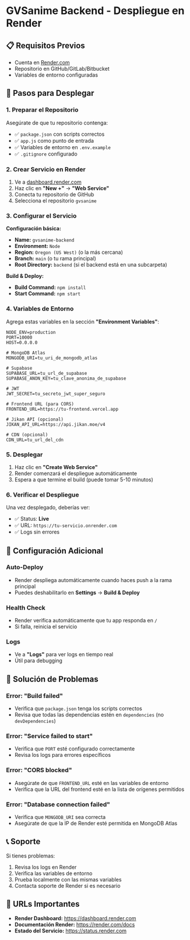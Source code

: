 # GVSanime Backend - Despliegue en Render

## 📋 Requisitos Previos

- Cuenta en [Render.com](https://render.com)
- Repositorio en GitHub/GitLab/Bitbucket
- Variables de entorno configuradas

## 🚀 Pasos para Desplegar

### 1. Preparar el Repositorio

Asegúrate de que tu repositorio contenga:
- ✅ `package.json` con scripts correctos
- ✅ `app.js` como punto de entrada
- ✅ Variables de entorno en `.env.example`
- ✅ `.gitignore` configurado

### 2. Crear Servicio en Render

1. Ve a [dashboard.render.com](https://dashboard.render.com)
2. Haz clic en **"New +"** → **"Web Service"**
3. Conecta tu repositorio de GitHub
4. Selecciona el repositorio `gvsanime`

### 3. Configurar el Servicio

**Configuración básica:**
- **Name:** `gvsanime-backend`
- **Environment:** `Node`
- **Region:** `Oregon (US West)` (o la más cercana)
- **Branch:** `main` (o tu rama principal)
- **Root Directory:** `backend` (si el backend está en una subcarpeta)

**Build & Deploy:**
- **Build Command:** `npm install`
- **Start Command:** `npm start`

### 4. Variables de Entorno

Agrega estas variables en la sección **"Environment Variables"**:

```env
NODE_ENV=production
PORT=10000
HOST=0.0.0.0

# MongoDB Atlas
MONGODB_URI=tu_uri_de_mongodb_atlas

# Supabase
SUPABASE_URL=tu_url_de_supabase
SUPABASE_ANON_KEY=tu_clave_anonima_de_supabase

# JWT
JWT_SECRET=tu_secreto_jwt_super_seguro

# Frontend URL (para CORS)
FRONTEND_URL=https://tu-frontend.vercel.app

# Jikan API (opcional)
JIKAN_API_URL=https://api.jikan.moe/v4

# CDN (opcional)
CDN_URL=tu_url_del_cdn
```

### 5. Desplegar

1. Haz clic en **"Create Web Service"**
2. Render comenzará el despliegue automáticamente
3. Espera a que termine el build (puede tomar 5-10 minutos)

### 6. Verificar el Despliegue

Una vez desplegado, deberías ver:
- ✅ Status: **Live**
- ✅ URL: `https://tu-servicio.onrender.com`
- ✅ Logs sin errores

## 🔧 Configuración Adicional

### Auto-Deploy
- Render despliega automáticamente cuando haces push a la rama principal
- Puedes deshabilitarlo en **Settings** → **Build & Deploy**

### Health Check
- Render verifica automáticamente que tu app responda en `/`
- Si falla, reinicia el servicio

### Logs
- Ve a **"Logs"** para ver logs en tiempo real
- Útil para debugging

## 🚨 Solución de Problemas

### Error: "Build failed"
- Verifica que `package.json` tenga los scripts correctos
- Revisa que todas las dependencias estén en `dependencies` (no `devDependencies`)

### Error: "Service failed to start"
- Verifica que `PORT` esté configurado correctamente
- Revisa los logs para errores específicos

### Error: "CORS blocked"
- Asegúrate de que `FRONTEND_URL` esté en las variables de entorno
- Verifica que la URL del frontend esté en la lista de orígenes permitidos

### Error: "Database connection failed"
- Verifica que `MONGODB_URI` sea correcta
- Asegúrate de que la IP de Render esté permitida en MongoDB Atlas

## 📞 Soporte

Si tienes problemas:
1. Revisa los logs en Render
2. Verifica las variables de entorno
3. Prueba localmente con las mismas variables
4. Contacta soporte de Render si es necesario

## 🔗 URLs Importantes

- **Render Dashboard:** https://dashboard.render.com
- **Documentación Render:** https://render.com/docs
- **Estado del Servicio:** https://status.render.com 